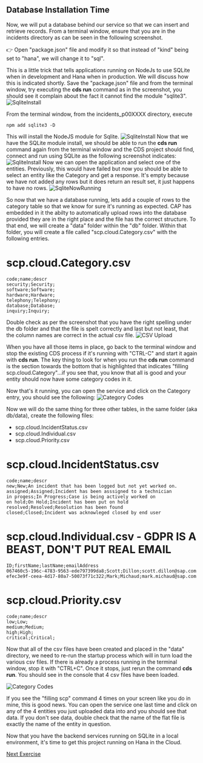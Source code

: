 ## Database Installation Time
Now, we will put a database behind our service so that we can insert and retrieve records. 
From a terminal window, ensure that you are in the incidents directory as can be seen in the following screenshot.

:point_right: Open "package.json" file and modify it so that instead of "kind" being set to "hana", we will change it to "sql". 

This is a little trick that tells applications running on NodeJs to use SQLite when in development and Hana when in production. We will discuss how this is indicated shortly.
Save the "package.json" file and from the terminal window, try executing the **cds run** command as in the screenshot, you should see it complain about the fact it cannot find the module "sqlite3".
![SqliteInstall](Part3Images/SQLiteNotFound.jpg)

From the terminal window, from the incidents_p00XXXX directory, execute 

    npm add sqlite3 -D
 This will install the NodeJS module for Sqlite.
![SqliteInstall](Part3Images/SqliteInstall.jpg)
Now that we have the SQLite module install, we should be able to run the **cds run** command again from the terminal window and the CDS project should find, connect and run using SQLite as the following screenshot indicates:
![SqliteInstall](Part3Images/cdsrun.jpg)
Now we can open the application and select one of the entities. Previously, this would have failed but now you should be able to select an entity like the Category and get a response. It's empty because we have not added any rows but it does return an result set, it just happens to have no rows.
![SqliteNowRunning](Part3Images/category.jpg)

So now that we have a database running, lets add a couple of rows to the category table so that we know for sure it's running as expected. CAP has embedded in it the abilty to automatically upload rows into the database provided they are in the right place and the file has the correct structure. To that end, we will create a "data" folder within the "db" folder. Within that folder, you will create a file called "scp.cloud.Category.csv" with the following entries.

# scp.cloud.Category.csv
    
    code;name;descr
    security;Security;
    software;Software;
    hardware;Hardware;
    telephony;Telephony;
    database;Database;
    inquiry;Inquiry;
    
Double check as per the screenshot that you have the right spelling under the db folder and that the file is spelt correctly and last but not least, that the column names are correct in the actual csv file.
![CSV Upload](Part3Images/categorycsv.jpg)

 When you have all those items in place, go back to the terminal window and stop the existing CDS process if it's running with "CTRL-C" and start it again with **cds run**. The key thing to look for when you run the **cds run** command is the section towards the bottom that is highlighted that indicates "filling scp.cloud.Category"...if you see that, you know that all is good and your entity should now have some category codes in it.
 
Now that's it running, you can open the service and click on the Category entry, you should see the following:
![Category Codes](Part3Images/categorycodes.jpg)

Now we will do the same thing for three other tables, in the same folder (aka db/data), create the following files:
- scp.cloud.IncidentStatus.csv
- scp.cloud.Individual.csv
- scp.cloud.Priority.csv

# scp.cloud.IncidentStatus.csv

    code;name;descr
    new;New;An incident that has been logged but not yet worked on.
    assigned;Assigned;Incident has been asssigned to a technician
    in progess;In Progress;Case is being actively worked on 
    on hold;On Hold;Incident has been put on hold
    resolved;Resolved;Resolution has been found
    closed;Closed;Incident was acknowleged closed by end user

# scp.cloud.Individual.csv - GDPR IS A BEAST, DON'T PUT REAL EMAIL
    ID;firstName;lastName;emailAddress
    067460c5-196c-4783-9563-ede797399da8;Scott;Dillon;scott.dillon@sap.com
    efec3e9f-ceea-4d17-80a7-50073f71c322;Mark;Michaud;mark.michaud@sap.com

# scp.cloud.Priority.csv
    code;name;descr
    low;Low;
    medium;Medium;
    high;High;
    critical;Critical;

Now that all of the csv files have been created and placed in the "data" directory, we need to re-run the startup process which will in turn load the various csv files. If there is already a process running in the terminal window, stop it with "CTRL+C". Once it stops, just rerun the command **cds run**. You should see in the console that 4 csv files have been loaded.

![Category Codes](Part3Images/csvcomplete.jpg)

If you see the "filling scp" command 4 times on your screen like you do in mine, this is good news. You can open the service one last time and click on any of the 4 entities you just uploaded data into and you should see that data. If you don't see data, double check that the name of the flat file is exactly the name of the entity in question.

Now that you have the backend services running on SQLite in a local environment, it's time to get this project running on Hana in the Cloud.

[Next Exercise](Part4%20-%20Deploy%20to%20CF.md)
